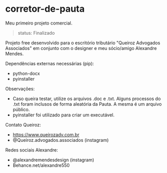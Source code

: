 # corretor-de-pauta
Meu primeiro projeto comercial. 
> status: Finalizado 

Projeto free desenvolvido para o escritório tributário "Queiroz Advogados Associados" em conjunto com o designer e meu sócio/amigo Alexandre Mendes.

Dependências externas necessárias (pip):
- python-docx
- pyinstaller 

Observações:
  - Caso queira testar, utilize os arquivos .doc e .txt. Alguns processos do .txt foram inclusos de forma aleatória da Pauta. A mesma é um arquivo público. 
  - pyinstaller foi utilizado para criar um executável. 
  
Contato Queiroz:
- https://www.queirozadv.com.br
- @Queiroz.advogados.associados (instagram)

Redes sociais Alexandre:
- @alexandremendesdesign (instagram)
- Behance.net/alexandre550

